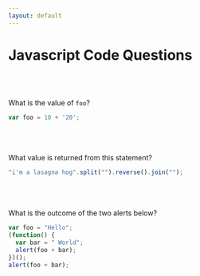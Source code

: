 ```yaml
---
layout: default
---
```

Javascript Code Questions
===================
<br><br><br>
What is the value of `foo`?

````js
var foo = 10 + '20';
````
<br><br><br>
What value is returned from this statement?

````js
"i'm a lasagna hog".split("").reverse().join("");
````
<br><br><br>
What is the outcome of the two alerts below?

````js
var foo = "Hello";
(function() {
  var bar = " World";
  alert(foo + bar);
})();
alert(foo + bar);
````

